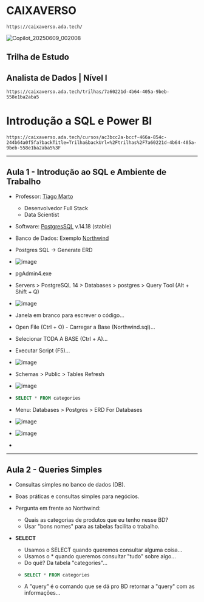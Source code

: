 # CAIXAVERSO
`https://caixaverso.ada.tech/`

![Copilot_20250609_002008](https://github.com/user-attachments/assets/b9854d88-8df6-4c5c-bbfd-72d978a06dd5)


## Trilha de Estudo
## Analista de Dados | Nível I
`https://caixaverso.ada.tech/trilhas/7a60221d-4b64-405a-9beb-558e1ba2aba5`


# Introdução a SQL e Power BI 
`https://caixaverso.ada.tech/cursos/ac3bcc2a-bccf-466a-854c-244b64a0f5fa?backTitle=Trilha&backUrl=%2Ftrilhas%2F7a60221d-4b64-405a-9beb-558e1ba2aba5%3F`

___

## Aula 1 - Introdução ao SQL e Ambiente de Trabalho

- Professor: [Tiago Marto](https://www.linkedin.com/in/tiagomarto/)
  - Desenvolvedor Full Stack
  - Data Scientist
- Software: [PostgresSQL](https://www.enterprisedb.com/postgresql-tutorial-resources-training-1?uuid=140fdf8e-34e6-4b1b-ac32-532e5ac826c4&campaignId=Product_Trial_PostgreSQL_14) v.14.18 (stable)
- Banco de Dados: Exemplo [Northwind](https://operational-production.s3.sa-east-1.amazonaws.com/Materiais+extras+-+cursos+digitais/Introdu%C3%A7%C3%A3o+a+SQL+e+Power+BI/northwind+(1).sql)

- Postgres SQL -> Generate ERD
- ![image](https://github.com/user-attachments/assets/a6da2490-7e45-44d3-b879-184b040f2fca)

- pgAdmin4.exe
- Servers > PostgreSQL 14 > Databases > postgres > Query Tool (Alt + Shift + Q)
- ![image](https://github.com/user-attachments/assets/3377c4da-3f1c-46d0-bb1a-f4240f4b7143)
- Janela em branco para escrever o código...
- Open File (Ctrl + O) - Carregar a Base (Northwind.sql)...
- Selecionar TODA A BASE (Ctrl + A)...
- Executar Script (F5)...
- ![image](https://github.com/user-attachments/assets/198c3dc2-e856-4b12-8760-2b8ac17543c9)
- Schemas > Public > Tables Refresh
- ![image](https://github.com/user-attachments/assets/788d0326-2706-44e2-a958-06a2c3db4656)
- ```sql
  SELECT * FROM categories
  ```
- Menu: Databases > Postgres > ERD For Databases
- ![image](https://github.com/user-attachments/assets/35dd6021-8530-4c5d-a3f6-423af87145f8)
- ![image](https://github.com/user-attachments/assets/39072ecf-9f67-4137-b39f-107684bcae26)
- 






___

## Aula 2 - Queries Simples

- Consultas simples no banco de dados (DB).
- Boas práticas e consultas simples para negócios.
- Pergunta em frente ao Northwind:
  - Quais as categorias de produtos que eu tenho nesse BD?
  - Usar "bons nomes" para as tabelas facilita o trabalho.

- **SELECT**
  - Usamos o SELECT quando queremos consultar alguma coisa...
  - Usamos o * quando queremos consultar "tudo" sobre algo...
  - Do quê? Da tabela "categories"...
  - ```sql
    SELECT * FROM categories
    ```
  - A "query" é o comando que se dá pro BD retornar a "query" com as informações... 
